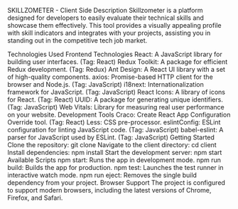SKILLZOMETER - Client Side
Description
Skillzometer is a platform designed for developers to easily evaluate their technical skills and showcase them effectively. This tool provides a visually appealing profile with skill indicators and integrates with your projects, assisting you in standing out in the competitive tech job market.

Technologies Used
Frontend Technologies
React: A JavaScript library for building user interfaces. (Tag: React)
Redux Toolkit: A package for efficient Redux development. (Tag: Redux)
Ant Design: A React UI library with a set of high-quality components.
axios: Promise-based HTTP client for the browser and Node.js. (Tag: JavaScript)
i18next: Internationalization framework for JavaScript. (Tag: JavaScript)
React Icons: A library of icons for React. (Tag: React)
UUID: A package for generating unique identifiers. (Tag: JavaScript)
Web Vitals: Library for measuring real user performance on your website.
Development Tools
Craco: Create React App Configuration Override tool. (Tag: React)
Less: CSS pre-processor.
eslintConfig: ESLint configuration for linting JavaScript code. (Tag: JavaScript)
babel-eslint: A parser for JavaScript used by ESLint. (Tag: JavaScript)
Getting Started
Clone the repository: git clone <repository-url>
Navigate to the client directory: cd client
Install dependencies: npm install
Start the development server: npm start
Available Scripts
npm start: Runs the app in development mode.
npm run build: Builds the app for production.
npm test: Launches the test runner in interactive watch mode.
npm run eject: Removes the single build dependency from your project.
Browser Support
The project is configured to support modern browsers, including the latest versions of Chrome, Firefox, and Safari.
